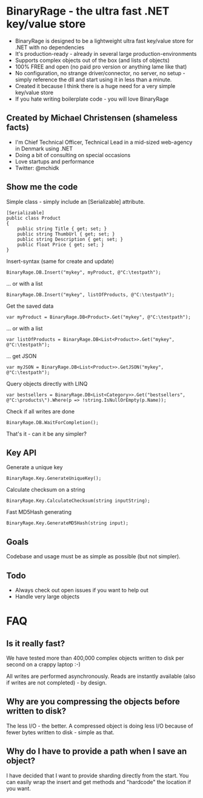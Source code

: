 # BinaryRage - the ultra fast .NET key/value store
+ BinaryRage is designed to be a lightweight ultra fast key/value store for .NET with no dependencies
+ It's production-ready - already in several large production-environments
+ Supports complex objects out of the box (and lists of objects)
+ 100% FREE and open (no paid pro version or anything lame like that)
+ No configuration, no strange driver/connector, no server, no setup - simply reference the dll and start using it in less than a minute.
+ Created it because I think there is a huge need for a very simple key/value store
+ If you hate writing boilerplate code - you will love BinaryRage

## Created by Michael Christensen (shameless facts)
+ I'm Chief Technical Officer, Technical Lead in a mid-sized web-agency in Denmark using .NET
+ Doing a bit of consulting on special occasions
+ Love startups and performance
+ Twitter: @mchidk

## Show me the code
Simple class - simply include an [Serializable] attribute.

	[Serializable]
	public class Product
	{
		public string Title { get; set; }
		public string ThumbUrl { get; set; }
		public string Description { get; set; }
		public float Price { get; set; }
	}

Insert-syntax (same for create and update)

	BinaryRage.DB.Insert("mykey", myProduct, @"C:\testpath");

... or with a list

	BinaryRage.DB.Insert("mykey", listOfProducts, @"C:\testpath");

Get the saved data

	var myProduct = BinaryRage.DB<Product>.Get("mykey", @"C:\testpath");
	
... or with a list

	var listOfProducts = BinaryRage.DB<List<Product>>.Get("mykey", @"C:\testpath");

... get JSON 

	var myJSON = BinaryRage.DB<List<Product>>.GetJSON("mykey", @"C:\testpath");


Query objects directly with LINQ

	var bestsellers = BinaryRage.DB<List<Category>>.Get("bestsellers", @"C:\products\").Where(p => !string.IsNullOrEmpty(p.Name));

Check if all writes are done

	BinaryRage.DB.WaitForCompletion();



That's it - can it be any simpler?

## Key API

Generate a unique key

	BinaryRage.Key.GenerateUniqueKey();

Calculate checksum on a string

	BinaryRage.Key.CalculateChecksum(string inputString);

Fast MD5Hash generating

	BinaryRage.Key.GenerateMD5Hash(string input);

## Goals
Codebase and usage must be as simple as possible (but not simpler).

## Todo
- Always check out open issues if you want to help out
- Handle very large objects

# FAQ
## Is it really fast?
We have tested more than 400,000 complex objects written to disk per second on a crappy laptop :-)

All writes are performed asynchronously. Reads are instantly available (also if writes are not completed) - by design.

## Why are you compressing the objects before written to disk?
The less I/O - the better. A compressed object is doing less I/O because of fewer bytes written to disk - simple as that.

## Why do I have to provide a path when I save an object?
I have decided that I want to provide sharding directly from the start. You can easily wrap the insert and get methods and "hardcode" the location if you want.
